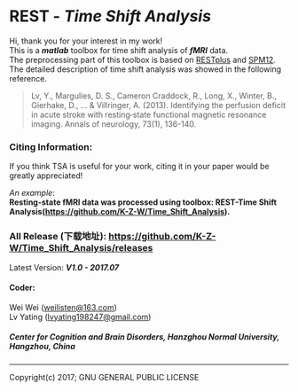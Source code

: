# REST - *Time Shift Analysis*
Hi, thank you for your interest in my work!  
This is a *__matlab__* toolbox for time shift analysis of *__fMRI__* data.    
The preprocessing part of this toolbox is based on [RESTplus](http://restfmri.net/forum/RESTplusV1.2) and [SPM12](http://www.fil.ion.ucl.ac.uk/spm).    
The detailed description of time shift analysis was showed in the following reference.    

 >Lv, Y., Margulies, D. S., Cameron Craddock, R., Long, X., Winter, B., Gierhake, D., ... & Villringer, A. (2013). Identifying the perfusion deficit in acute stroke with resting‐state functional magnetic resonance imaging. Annals of neurology, 73(1), 136-140.      
 
 ### Citing Information:
  If you think TSA is useful for your work, citing it in your paper would be greatly appreciated!    
 
  _An example_:  
  __Resting-state fMRI data was processed using toolbox: REST-Time Shift Analysis(https://github.com/K-Z-W/Time_Shift_Analysis).__     
      
### All Release (下载地址): https://github.com/K-Z-W/Time_Shift_Analysis/releases  
Latest Version:  **_V1.0 - 2017.07_**      

#### Coder:  
  Wei Wei (weilisten@163.com)  
  Lv Yating (lvyating198247@gmail.com)      
  

##### _Center for Cognition and Brain Disorders, Hanzghou Normal University, Hangzhou, China_



   
    
  
  ***     
  Copyright(c) 2017; GNU GENERAL PUBLIC LICENSE
